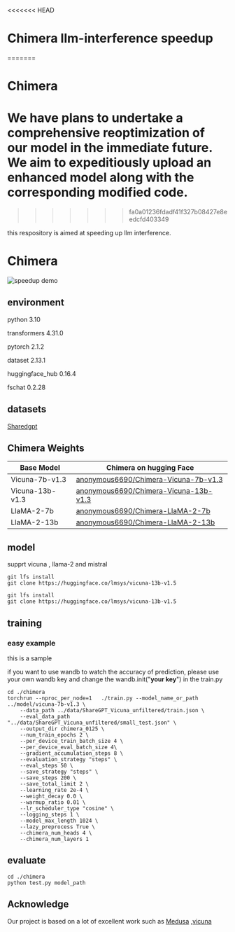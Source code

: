 
<<<<<<< HEAD
# Chimera llm-interference speedup
=======
# Chimera 

We have plans to undertake a comprehensive reoptimization of our model in the immediate future. We aim to expeditiously upload an enhanced model along with the corresponding modified code.
=======
>>>>>>> fa0a01236fdadf41f327b08427e8eedcfd403349

this respository is aimed at speeding up  llm interference.
# Chimera 




![speedup demo](/data/demo.gif)

## environment
python 3.10

transformers 4.31.0

pytorch 2.1.2

dataset 2.13.1

huggingface_hub     0.16.4 

fschat 0.2.28

## datasets
[Sharedgpt](https://huggingface.co/datasets/Aeala/ShareGPT_Vicuna_unfiltered)


## Chimera Weights
|Base Model|Chimera on hugging Face|
|-------|-------|
|Vicuna-7b-v1.3|[anonymous6690/Chimera-Vicuna-7b-v1.3](https://huggingface.co/anonymous6690/Chimera-Vicuna-7b-v1.3)|
|Vicuna-13b-v1.3|[anonymous6690/Chimera-Vicuna-13b-v1.3](https://huggingface.co/anonymous6690/Chimera-Vicuna-13b-v1.3)|
|LlaMA-2-7b|[anonymous6690/Chimera-LlaMA-2-7b](https://huggingface.co/anonymous6690/Chimera-LlaMA-2-7b)|
|LlaMA-2-13b|[anonymous6690/Chimera-LlaMA-2-13b](https://huggingface.co/anonymous6690/Chimera-LlaMA-2-13b)|


## model
supprt vicuna , llama-2  and mistral
```
git lfs install
git clone https://huggingface.co/lmsys/vicuna-13b-v1.5
```
```
git lfs install
git clone https://huggingface.co/lmsys/vicuna-13b-v1.5
```

## training

### easy example
this is a sample

if you want to use wandb to watch the accuracy of prediction, please use your own wandb key and change the wandb.init("**your key**") in the train.py

```
cd ./chimera
torchrun --nproc_per_node=1   ./train.py --model_name_or_path ../model/vicuna-7b-v1.3 \
    --data_path ../data/ShareGPT_Vicuna_unfiltered/train.json \
    --eval_data_path  "../data/ShareGPT_Vicuna_unfiltered/small_test.json" \
    --output_dir chimera_0125 \
    --num_train_epochs 2 \
    --per_device_train_batch_size 4 \
    --per_device_eval_batch_size 4\
    --gradient_accumulation_steps 8 \
    --evaluation_strategy "steps" \
    --eval_steps 50 \
    --save_strategy "steps" \
    --save_steps 200 \
    --save_total_limit 2 \
    --learning_rate 2e-4 \
    --weight_decay 0.0 \
    --warmup_ratio 0.01 \
    --lr_scheduler_type "cosine" \
    --logging_steps 1 \
    --model_max_length 1024 \
    --lazy_preprocess True \
    --chimera_num_heads 4 \
    --chimera_num_layers 1
```


## evaluate

```
cd ./chimera
python test.py model_path
```

## Acknowledge 
Our project is based on a lot of excellent work such as [Medusa](https://github.com/FasterDecoding/Medusa)  ,[vicuna](https://vicuna.lmsys.org/)









